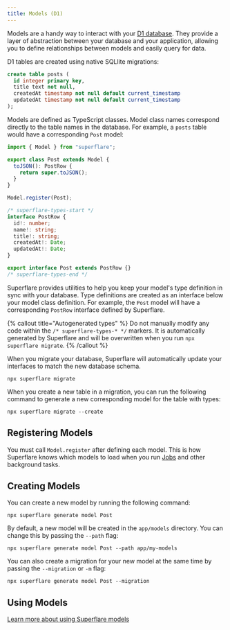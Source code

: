 ```yaml
---
title: Models (D1)
---
```


Models are a handy way to interact with your [D1 database](https://developers.cloudflare.com/d1/). They provide a layer of abstraction between your database and your application, allowing you to define relationships between models and easily query for data.

D1 tables are created using native SQLlite migrations:

```sql
create table posts (
  id integer primary key,
  title text not null,
  createdAt timestamp not null default current_timestamp
  updatedAt timestamp not null default current_timestamp
);
```

Models are defined as TypeScript classes. Model class names correspond directly to the table names in the database. For example, a `posts` table would have a corresponding `Post` model:

```typescript
import { Model } from "superflare";

export class Post extends Model {
  toJSON(): PostRow {
    return super.toJSON();
  }
}

Model.register(Post);

/* superflare-types-start */
interface PostRow {
  id!: number;
  name!: string;
  title!: string;
  createdAt!: Date;
  updatedAt!: Date;
}

export interface Post extends PostRow {}
/* superflare-types-end */
```

Superflare provides utilities to help you keep your model's type definition in sync with your database. Type definitions are created as an interface below your model class definition. For example, the `Post` model will have a corresponding `PostRow` interface defined by Superflare.

{% callout title="Autogenerated types" %}
Do not manually modify any code within the `/* superflare-types-* */` markers. It is automatically generated by Superflare and will be overwritten when you run `npx superflare migrate`.
{% /callout %}

When you migrate your database, Superflare will automatically update your interfaces to match the new database schema.

```
npx superflare migrate
```

When you create a new table in a migration, you can run the following command to generate a new corresponding model for the table with types:

```
npx superflare migrate --create
```

## Registering Models

You must call `Model.register` after defining each model. This is how Superflare knows which models to load when you run [Jobs](/queues) and other background tasks.

## Creating Models

You can create a new model by running the following command:

```
npx superflare generate model Post
```

By default, a new model will be created in the `app/models` directory. You can change this by passing the `--path` flag:

```
npx superflare generate model Post --path app/my-models
```

You can also create a migration for your new model at the same time by passing the `--migration` or `-m` flag:

```
npx superflare generate model Post --migration
```

## Using Models

[Learn more about using Superflare models](/database/getting-started)
